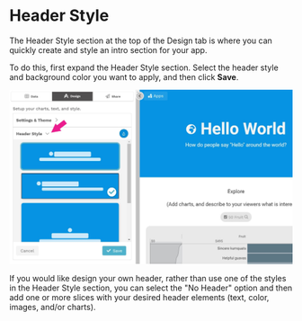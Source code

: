 # Header Style

The Header Style section at the top of the Design tab is where you can quickly create and style an intro section for your app. 

To do this, first expand the  Header Style section. Select the header style and background color you want to apply, and then click **Save**. 

![The Header Style section, expanded](../../.gitbook/assets/header_style.jpg)

If you would like design your own header, rather than use one of the styles in the Header Style section, you can select the "No Header" option and then add one or more slices with your desired header elements  \(text, color, images, and/or charts\).


